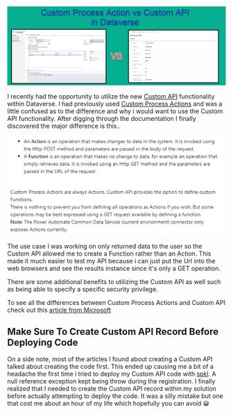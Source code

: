 
![Custom Process Action vs Custom API in Dataverse](./customprocessvscustomapiheader.png)

I recently had the opportunity to utilize the new [Custom API](https://docs.microsoft.com/en-us/powerapps/developer/data-platform/custom-api) functionality within Dataverse.  I had previously used [Custom Process Actions](https://docs.microsoft.com/en-us/powerapps/maker/data-platform/create-actions) and was a little confused as to the difference and why i would want to use the Custom API functionality.  After digging through the documentation I finally discovered the major difference is this..

![Custom Process Action vs Custom API](https://github.com/rwilson504/Blogger/blob/master/custom-process-action-vs-custom-api/customactionvscustomapi.png?raw=true)

The use case I was working on only returned data to the user so the Custom API allowed me to create a Function rather than an Action.  This made it much easier to test my API because i can just put the Url into the web browsers and see the results instance since it's only a GET operation.

There are some additional benefits to utilizing the Custom API as well such as being able to specify a specific security privilege.

To see all the differences between Custom Process Actions and Custom API check out this [article from Microsoft](https://docs.microsoft.com/en-us/powerapps/developer/data-platform/custom-actions#compare-custom-process-action-and-custom-api)

## Make Sure To Create Custom API Record Before Deploying Code

On a side note, most of the articles I found about creating a Custom API talked about creating the code first.  This ended up causing me a bit of a headache the first time i tried to deploy my Custom API code with [spkl](https://github.com/scottdurow/SparkleXrm/wiki/spkl). A null reference exception kept being throw during the registration.  I finally realized that I needed to create the Custom API record within my solution before actually attempting to deploy the code.  It was a silly mistake but one that cost me about an hour of my life which hopefully you can avoid 😀
<!--stackedit_data:
eyJoaXN0b3J5IjpbLTE5NDIzNzI1NzldfQ==
-->